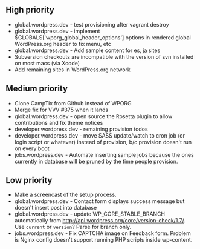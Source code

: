 ## High priority

* global.wordpress.dev - test provisioning after vagrant destroy
* global.wordpress.dev - implement $GLOBALS['wporg_global_header_options'] options in rendered global WordPress.org header to fix menu, etc
* global.wordpress.dev - Add sample content for es, ja sites
* Subversion checkouts are incompatible with the version of svn installed on most macs (via Xcode)
* Add remaining sites in WordPress.org network


## Medium priority
* Clone CampTix from Github instead of WPORG
* Merge fix for VVV #375 when it lands
* global.wordpress.dev - open source the Rosetta plugin to allow contributions and fix theme notices
* developer.wordpress.dev - remaining provision todos
* developer.wordpress.dev - move SASS update/watch to cron job (or login script or whatever) instead of provision, b/c provision doesn't run on every boot  
* jobs.wordpress.dev - Automate inserting sample jobs because the ones currently in database will be pruned by the time people provision.


## Low priority
* Make a screencast of the setup process.
* global.wordpress.dev - Contact form displays success message but doesn't insert post into database
* global.wordpress.dev - update WP_CORE_STABLE_BRANCH automatically from http://api.wordpress.org/core/version-check/1.7/. Use `current` or `version`? Parse for branch only.
* jobs.wordpress.dev - Fix CAPTCHA image on Feedback form. Problem is Nginx config doesn't support running PHP scripts inside wp-content. 

